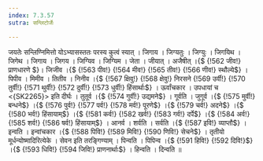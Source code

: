 ```yaml
---
index: 7.3.57
sutra: सन्लिटोर्जेः

---
```

 जयतेः सन्लिण्निमित्तो योऽभ्यासस्ततः परस्य कुत्वं स्यात् । जिगाय । जिग्यतुः । जिग्युः । जिगयिथ । जिगेथ । जिगाय । जिगय । जिग्यिव । जिग्यिम । जेता । जीयात् । अजैषीत् ।{$ {!562 जीव!} प्राणधारणे $}। जिजीव ।{$ {!563 पीव!} {!564 मीव!} {!565 तीव!} {!566 णीव!} स्थौल्ये$} । पिपीव । मिमीव । तितीव । निनीव ।{$ {!567 क्षिवु!} {!568 क्षेवु!} निरसने {!569 उर्वी!} {!570 तुर्वी!} {!571 थुर्वी!} {!572 दुर्वी!} {!573 धुर्वी!} हिंसार्थाः$} । ऊर्वांचकार । उपधायां च <{SK2265}> इति दीर्घः । तुतूर्व ।{$ {!574 गुर्वी!} उद्यमने$} । गूर्वति । जुगूर्व ।{$ {!575 मुर्वी!} बन्धने$} ।{$ {!576 पुर्व!} {!577 पर्व!} {!578 मर्व!} पूरणे$} ।{$ {!579 चर्व!} अदने$} ।{$ {!580 भर्व!} हिंसायाम्$} ।{$ {!581 कर्व!} {!582 खर्व!} {!583 गर्व!} दर्पे$} ।{$ {!584 अर्व!} {!585 शर्व!} {!586 षर्व!} हिंसायाम्$} । आनर्व । शर्वति । सर्वति ।{$ {!587 इवि!} व्याप्तौ$} । इन्वति । इन्वांचकार ।{$ {!588 पिवि!} {!589 मिवि!} {!590 णिवि!} सेचने$} । तृतीयो मूर्धन्योष्मादिरित्येके । सेवन इति तरङ्गिण्याम् । पिन्वति । पिपिन्व ।{$ {!591 हिवि!} {!592 दिवि!}$} ।{$ {!593 धिवि!} {!594 जिवि!} प्राणनार्थाः$} । हिन्वति । दिन्वति ॥
